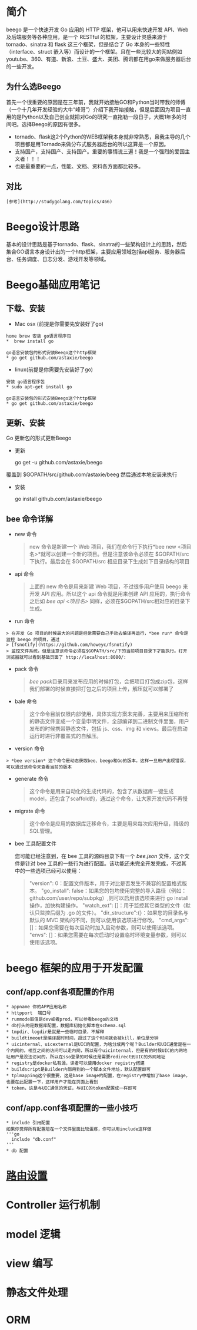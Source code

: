 # 简介

  beego 是一个快速开发 Go 应用的 HTTP 框架，他可以用来快速开发 API、Web 及后端服务等各种应用，是一个 RESTful 的框架，主要设计灵感来源于 tornado、sinatra 和 flask 这三个框架，但是结合了 Go 本身的一些特性（interface、struct 嵌入等）而设计的一个框架。且在一些比较大的网站例如youtube、360、有道、新浪、土豆、盛大、美团、腾讯都在用go来做服务器后台的一些开发。


## 为什么选Beego

  首先一个很重要的原因是在三年前，我就开始接触GO和Python当时带我的师傅（一个十几年开发经验的大牛“峰哥”）介绍下我开始接触，但是后面因为项目一直用的是Python以及自己创业就把对Go的研究一直拖勒一段日子，大概1年多的时间吧。选择Beego的原因有很多。
  * tornado、flask这2个Python的WEB框架我本身就非常熟悉，且我主导的几个项目都是用Tornado来做分布式服务器后台的所以这算是一个原因。
  * 支持国产，支持国产、支持国产。重要的事情说三遍！我是一个强烈的爱国主义者！！！
  * 也是最重要的一点，性能、文档、资料各方面都比较多。
  
## 对比

    [参考](http://studygolang.com/topics/466)
    
    
# Beego设计思路
  
  基本的设计思路是基于tornado、flask、sinatra的一些架构设计上的思路，然后集合GO语言本身设计出的一个http框架，主要应用领域包括api服务、服务器后台、任务调度、日志分发、游戏开发等领域。

# Beego基础应用笔记
  
## 下载、安装
  
  *  Mac osx (前提是你需要先安装好了go)
  
    home brew 安装 go语言程序包
    *  brew install go
    
    go语言安装包的形式安装Beego这个http框架
    * go get github.com/astaxie/beego
    
  *  linux(前提是你需要先安装好了go)
  
    安装 go语言程序包
    * sudo apt-get install go
    
    go语言安装包的形式安装Beego这个http框架
    * go get github.com/astaxie/beego

## 更新、安装
  Go 更新包的形式更新Beego
  * 更新

    go get -u github.com/astaxie/beego
    
  覆盖到 $GOPATH/src/github.com/astaxie/beeg 然后通过本地安装来执行
  * 安装
  
    go install  github.com/astaxie/beego   
  
## bee 命令详解

  * new 命令

    > new 命令是新建一个 Web 项目，我们在命令行下执行*bee new <项目名>*就可以创建一个新的项目。但是注意该命令必须在 
    > $GOPATH/src 下执行。最后会在 $GOPATH/src 相应目录下生成如下目录结构的项目  
  
  * api 命令 

    > 上面的 new 命令是用来新建 Web 项目，不过很多用户使用 beego 来开发 API 应用。所以这个 api 命令就是用来创建 API 
    > 应用的，执行命令之后如 *bee api <项目名>*  同样，必须在$GOPATH/src相对应的目录下生成。
  
  *  run 命令
      
    > 在开发 Go 项目的时候最大的问题是经常需要自己手动去编译再运行，*bee run* 命令是监控 beego 的项目，通过 
    > [fsnotify](https://github.com/howeyc/fsnotify)
    > 监控文件系统。但是注意该命令必须在$GOPATH/src/下的当前项目目录下才能执行。打开浏览器就可以看到基础页面了 http://localhost:8080/:

  * pack 命令
  
    > *bee pack*目录用来发布应用的时候打包，会把项目打包成zip包，这样我们部署的时候直接把打包之后的项目上传，解压就可以部署了
  
  * bale 命令
    
    > 这个命令目前仅限内部使用，具体实现方案未完善，主要用来压缩所有的静态文件变成一个变量申明文件，全部编译到二进制文件里面，用户发布的时候携带静态文件，包括 js、css、img 和 views。最后在启动运行时进行非覆盖式的自解压。

  
  *  version 命令
  
    > *bee version* 这个命令是动态获取bee、beego和Go的版本，这样一旦用户出现错误，可以通过该命令来查看当前的版本
  
   
  * generate 命令
    
    > 这个命令是用来自动化的生成代码的，包含了从数据库一键生成model，还包含了scaffold的，通过这个命令，让大家开发代码不再慢

  * migrate 命令
  
    > 这个命令是应用的数据库迁移命令，主要是用来每次应用升级，降级的SQL管理。
  
  * bee 工具配置文件
   
    您可能已经注意到，在 bee 工具的源码目录下有一个 *bee.json* 文件，这个文件是针对 bee 工具的一些行为进行配置。该功能还未完全开发完成，不过其中的一些选项已经可以使用：

    > "version": 0：配置文件版本，用于对比是否发生不兼容的配置格式版本。
    > "go_install": false：如果您的包均使用完整的导入路径（例如：github.com/user/repo/subpkg）,则可以启用该选项来进行 go 
    > install 操作，加快构建操作。
    > "watch_ext": []：用于监控其它类型的文件（默认只监控后缀为 .go 的文件）。
    > "dir_structure":{}：如果您的目录名与默认的 MVC 架构的不同，则可以使用该选项进行修改。
    > "cmd_args": []：如果您需要在每次启动时加入启动参数，则可以使用该选项。
    > "envs": []：如果您需要在每次启动时设置临时环境变量参数，则可以使用该选项。
    
    
  # beego 框架的应用于开发配置
  ## conf/app.conf各项配置的作用
    * appname 你的APP应用名称
    * httpport  端口号
    * runmode取值是dev或者prod，可以参看beego的文档
    * db打头的是数据库配置，数据库初始化脚本在schema.sql
    * tmpdir、logdir是就是一些临时目录，不解释
    * buildtimeout是编译超时时间，超过了这个时间就会被kill，单位是分钟
    * uicinternal、uicexternal是UIC的配置，为啥分成两个呢？Builder和UIC通常是在一个内网的，相互之间的访问可以走内网，所以有个uicinternal，但是有的时候UIC的内网地址用户是没法访问的，所以在sso登录的时候还是需要redirect到UIC的外网地址
    * registry是docker私有源，读者可以使用docker registry搭建
    * buildscript是Builder内部用到的一个脚本文件地址，默认配置即可
    * tplmapping这个很重要，这是base image的配置，在registry中增加了base image，也要在此配置一下，这样用户才能在页面上看到
    * token，这是与UIC通信的凭证，与UIC的token配置成一样即可

## conf/app.conf各项配置的一些小技巧
    
    * include 引用配置
    如果你觉得所有配置陪在一个文件里面比较蛋疼，你可以用include这样做
    '''go
      include "db.conf"
    '''
    * db 配置
    

# [路由设置](http://beego.me/docs/mvc/controller/router.md#%E8%87%AA%E5%AE%9A%E4%B9%89%E6%96%B9%E6%B3%95%E5%8F%8A-restful-%E8%A7%84%E5%88%99)


# Controller 运行机制

# model 逻辑

# view 编写

# 静态文件处理

# ORM


  
  
  
  
  
  




